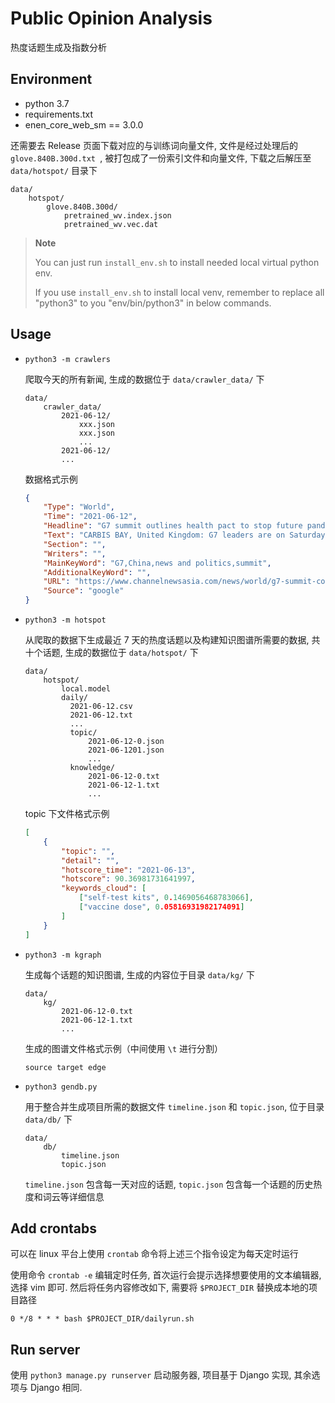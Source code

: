 # Public Opinion Analysis

热度话题生成及指数分析

## Environment

- python 3.7
- requirements.txt
- enen_core_web_sm == 3.0.0

还需要去 Release 页面下载对应的与训练词向量文件, 文件是经过处理后的 `glove.840B.300d.txt `, 被打包成了一份索引文件和向量文件, 下载之后解压至 `data/hotspot/` 目录下

```plain
data/
    hotspot/
        glove.840B.300d/
            pretrained_wv.index.json
            pretrained_wv.vec.dat
```

> **Note**
>
> You can just run `install_env.sh` to install needed local virtual python env.
>
> If you use `install_env.sh` to install local venv, remember to replace all "python3" to you "env/bin/python3" in below commands.

## Usage

- `python3 -m crawlers`
  
    爬取今天的所有新闻, 生成的数据位于 `data/crawler_data/` 下

    ```plain
    data/
        crawler_data/
            2021-06-12/
                xxx.json
                xxx.json
                ...
            2021-06-12/
            ...
    ```

    数据格式示例

    ```json
    {
        "Type": "World",
        "Time": "2021-06-12",
        "Headline": "G7 summit outlines health pact to stop future pandemics",
        "Text": "CARBIS BAY, United Kingdom: G7 leaders are on Saturday (Jun 12) set to ...",
        "Section": "",
        "Writers": "",
        "MainKeyWord": "G7,China,news and politics,summit",
        "AdditionalKeyWord": "",
        "URL": "https://www.channelnewsasia.com/news/world/g7-summit-covid-19-vaccinations-who-un-covax-14999302",
        "Source": "google"
    }
    ```

- `python3 -m hotspot`

    从爬取的数据下生成最近 7 天的热度话题以及构建知识图谱所需要的数据, 共十个话题, 生成的数据位于 `data/hotspot/` 下

    ```plain
    data/
        hotspot/
            local.model
            daily/
              2021-06-12.csv
              2021-06-12.txt
              ...
              topic/
                  2021-06-12-0.json
                  2021-06-1201.json
                  ...
              knowledge/
                  2021-06-12-0.txt
                  2021-06-12-1.txt
                  ...
    ```

    topic 下文件格式示例

    ```json
    [
        {
            "topic": "", 
            "detail": "", 
            "hotscore_time": "2021-06-13", 
            "hotscore": 90.36981731641997, 
            "keywords_cloud": [
                ["self-test kits", 0.1469056468783066], 
                ["vaccine dose", 0.05816931982174091]
            ]
        }
    ]
    ```

- `python3 -m kgraph`

    生成每个话题的知识图谱, 生成的内容位于目录 `data/kg/` 下

    ```plain
    data/
        kg/
            2021-06-12-0.txt
            2021-06-12-1.txt
            ...
    ```

    生成的图谱文件格式示例（中间使用 `\t` 进行分割）

    ```plain
    source target edge
    ```

- `python3 gendb.py`

    用于整合并生成项目所需的数据文件 `timeline.json` 和 `topic.json`, 位于目录 `data/db/` 下

    ```plain
    data/
        db/
            timeline.json
            topic.json
    ```

    `timeline.json` 包含每一天对应的话题, `topic.json` 包含每一个话题的历史热度和词云等详细信息

## Add crontabs

可以在 linux 平台上使用 `crontab` 命令将上述三个指令设定为每天定时运行

使用命令 `crontab -e` 编辑定时任务, 首次运行会提示选择想要使用的文本编辑器, 选择 vim 即可. 然后将任务内容修改如下, 需要将 `$PROJECT_DIR` 替换成本地的项目路径

```crontab
0 */8 * * * bash $PROJECT_DIR/dailyrun.sh
```

## Run server

使用 `python3 manage.py runserver` 启动服务器, 项目基于 Django 实现, 其余选项与 Django 相同.
